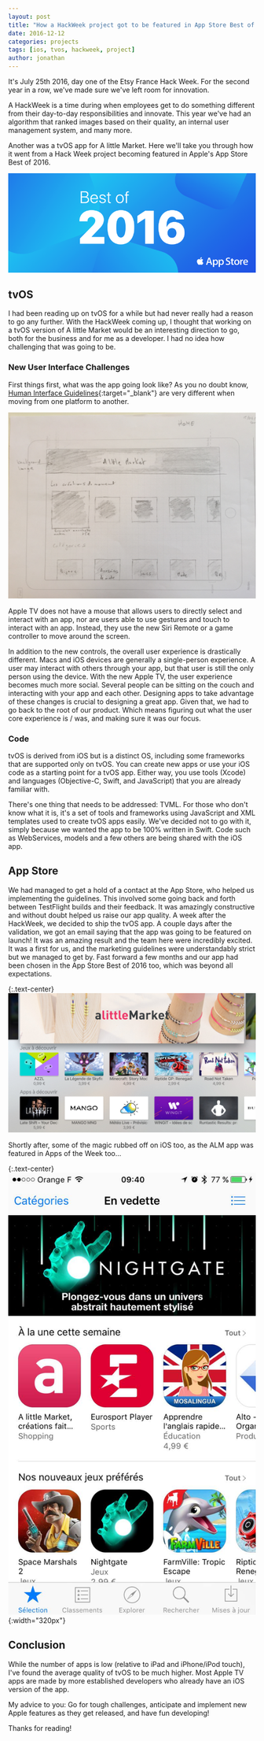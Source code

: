 ```yaml
---
layout: post
title: "How a HackWeek project got to be featured in App Store Best of 2016"
date: 2016-12-12
categories: projects
tags: [ios, tvos, hackweek, project]
author: jonathan
---
```


It's July 25th 2016, day one of the Etsy France Hack Week. For the second year in a row, we've made sure we've left  room for innovation.

A HackWeek is a time during when employees get to do something different from their day-to-day responsibilities and innovate. This year we've had an algorithm that ranked images based on their quality, an internal user management system, and many more.

Another was a tvOS app for A little Market. Here we'll take you through how it went from a Hack Week project becoming featured in Apple's App Store Best of 2016.

![App Store Best of 2016](/assets/tvos/best-of-2016.png)

## tvOS
I had  been reading up on tvOS for a while but had never really had a reason to go any further. With the HackWeek coming up, I thought that working on a tvOS version of A little Market would be an interesting direction to go, both for the business and for me as a developer. I had no idea how challenging that was going to be.

### New User Interface Challenges
First things first, what was the app going look like? As you no doubt know, [Human Interface Guidelines](https://developer.apple.com/tvos/human-interface-guidelines/overview/){:target="_blank"} are very different when moving from one platform to another.

![Home mockup](/assets/tvos/home.jpg)

Apple TV does not have a mouse that allows users to directly select and interact with an app, nor are users able to use gestures and touch to interact with an app. Instead, they use the new Siri Remote or a game controller to move around the screen.

In addition to the new controls, the overall user experience is drastically different. Macs and iOS devices are generally a single-person experience. A user may interact with others through your app, but that user is still the only person using the device. With the new Apple TV, the user experience becomes much more social. Several people can be sitting on the couch and interacting with your app and each other. Designing apps to take advantage of these changes is crucial to designing a great app. Given that, we had to go back to the root of our product. Which means figuring out what the user core experience is / was, and making sure it was our focus.

### Code
tvOS is derived from iOS but is a distinct OS, including some frameworks that are supported only on tvOS. You can create new apps or use your iOS code as a starting point for a tvOS app. Either way, you use tools (Xcode) and languages (Objective-C, Swift, and JavaScript) that you are already familiar with.

There's one thing that needs to be  addressed: TVML. For those who don't know what it is, it's a set of tools and frameworks using JavaScript and XML templates used to create tvOS apps easily. We've decided not to go with it, simply because we wanted the app to be 100% written in Swift. Code such as WebServices, models and a few others are being shared with the iOS app.

## App Store
We had managed to get a hold of a contact at the App Store, who helped us implementing the guidelines. This involved some  going back and forth between TestFlight builds and their feedback. It was amazingly constructive and without doubt  helped us raise our app quality. A week after the HackWeek, we decided to ship the tvOS app. A couple days after the validation, we got an email saying that the app was going to be featured on launch! It was an amazing result and the team here were incredibly excited.  It was a first for us, and the marketing guidelines were understandably strict but we managed to get by. Fast forward a few months and our app had been chosen in the App Store Best of 2016 too, which was beyond all expectations.

{:.text-center}
![tvOS Featured](/assets/tvos/tvos-featured.jpg)

Shortly after, some of the magic rubbed off on iOS too, as the ALM app was featured in Apps of the Week too...

{:.text-center}
![iOS Featured](/assets/tvos/ios-featured.jpg){:width="320px"}

## Conclusion
While the number of apps is low (relative to iPad and iPhone/iPod touch), I've found the average quality of tvOS to be much higher. Most Apple TV apps are made by more established developers who already have an iOS version of the app.

My advice to you: Go for tough challenges, anticipate and implement new Apple features as they get released, and have fun developing!

Thanks for reading!
